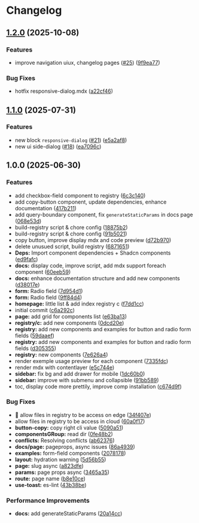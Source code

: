 # Changelog

## [1.2.0](https://github.com/plvo/shuip/compare/v1.1.0...v1.2.0) (2025-10-08)


### Features

* improve navigation uiux, changelog pages ([#25](https://github.com/plvo/shuip/issues/25)) ([9f9ea77](https://github.com/plvo/shuip/commit/9f9ea7745aa05045bf6e4e01d3cb666da640babf))


### Bug Fixes

* hotfix responsive-dialog.mdx ([a22cf46](https://github.com/plvo/shuip/commit/a22cf466fb2b9833f3dbe771ee09e5c6fac616a1))

## [1.1.0](https://github.com/plvo/shuip/compare/v1.0.0...v1.1.0) (2025-07-31)


### Features

* new block `responsive-dialog` ([#21](https://github.com/plvo/shuip/issues/21)) ([e5a2af8](https://github.com/plvo/shuip/commit/e5a2af8ec5c34952c8c153000046d3d4a3b7ee84))
* new ui side-dialog ([#18](https://github.com/plvo/shuip/issues/18)) ([ea7096c](https://github.com/plvo/shuip/commit/ea7096c89a9ba5dc074aa6bf0bcdce9d22bbdd5d))

## 1.0.0 (2025-06-30)


### Features

* add checkbox-field component to registry ([6c3c140](https://github.com/plvo/shuip/commit/6c3c14007f988b1eefae3c7b0bbd47210df1e1b1))
* add copy-button component, update dependencies, enhance documentation ([417b211](https://github.com/plvo/shuip/commit/417b2116001a9a0ccf1442c8a5355aac11876b29))
* add query-boundary component, fix `generateStaticParams` in docs page ([068e53d](https://github.com/plvo/shuip/commit/068e53dcd29c63411fb22bf8c746c9aa042439ac))
* build-registry script & chore config ([18875b2](https://github.com/plvo/shuip/commit/18875b2f1d4e587e9980bac60eb31a3eec091f9a))
* build-registry script & chore config ([91b5021](https://github.com/plvo/shuip/commit/91b50216080cf42dc44f9bf17047fbc3b782bcc0))
* copy button, improve display mdx and code preview ([d72b970](https://github.com/plvo/shuip/commit/d72b9702afdaa1b942980620c7f4e14822b0b679))
* delete unusued script, build registry ([6871651](https://github.com/plvo/shuip/commit/6871651d0acc5b5b6f16c556c806ca725dfb991b))
* **Deps:** Import component dependencies + Shadcn components ([ed9fafc](https://github.com/plvo/shuip/commit/ed9fafc6cd88dddd5adeef9913cd8c56747ed40b))
* **docs:** display code, improve script, add mdx support foreach component ([60eeb59](https://github.com/plvo/shuip/commit/60eeb5978501832519806fb18c9ad5a06993624b))
* **docs:** enhance documentation structure and add new components ([d38017e](https://github.com/plvo/shuip/commit/d38017e91270e788752aa75a8fe8300484604598))
* **form:** Radio field ([7d954d1](https://github.com/plvo/shuip/commit/7d954d1c9e0969334bf075002e95f1e79a0a1418))
* **form:** Radio field ([9ff84d4](https://github.com/plvo/shuip/commit/9ff84d43f97bbcc07fe23aaf0852f9f89d607cf1))
* **homepage:** little list & add index registry c ([f7dd1cc](https://github.com/plvo/shuip/commit/f7dd1cc32ec12c50d60f3c721fc17c9620d39af7))
* initial commit ([c6a292c](https://github.com/plvo/shuip/commit/c6a292cac438a53820019d571c384c702ac51105))
* **page:** add grid for components list ([e63ba13](https://github.com/plvo/shuip/commit/e63ba136917527c29aaf61c6d31eb2ebe3bc5db1))
* **registry/c:** add new components ([0dcd20e](https://github.com/plvo/shuip/commit/0dcd20e7445e83276060e5d5cf7ecbc8a433079f))
* **registry:** add new components and examples for button and radio form fields ([59daaef](https://github.com/plvo/shuip/commit/59daaef698418b601958d35e0bb124085d347544))
* **registry:** add new components and examples for button and radio form fields ([d305355](https://github.com/plvo/shuip/commit/d3053553bb9e58649a518ed91c5a61827d8a4b58))
* **registry:** new components ([7e626a4](https://github.com/plvo/shuip/commit/7e626a4a4bd73a5ca5b38f03dce026fdb2e129c6))
* render exemple usage preview for each component ([7335fdc](https://github.com/plvo/shuip/commit/7335fdc79fde66e01c2cc8c55d4a90ef9b9ea4c5))
* render mdx with contentlayer ([e5c744e](https://github.com/plvo/shuip/commit/e5c744ee4f767eaa8f2e1643171a0d82b12b39be))
* **sidebar:** fix bg and add drawer for mobile ([1dc60b0](https://github.com/plvo/shuip/commit/1dc60b09d71281b895170bb52992505b8d5e2569))
* **sidebar:** improve with submenu and collapsible ([91bb589](https://github.com/plvo/shuip/commit/91bb589d4885070a7f96cc9c51c4b6d778e7d151))
* toc, display code more prettily, improve comp installation ([c674d9f](https://github.com/plvo/shuip/commit/c674d9f7f9e224c6614fcd966e6249286b75ebae))


### Bug Fixes

* 🐛 allow files in registry to be access on edge ([34f407e](https://github.com/plvo/shuip/commit/34f407e1d187294f4841201484c530a9851bb307))
* allow files in registry to be access in cloud ([60a0f17](https://github.com/plvo/shuip/commit/60a0f1744ad01f1abb63e30db88915d1233a23c6))
* **button-copy:** copy right cli value ([5090a51](https://github.com/plvo/shuip/commit/5090a518a9dc48591e390f4d7f73143b9b9fbc33))
* **componentsGRoup:** read dir ([0fe48b2](https://github.com/plvo/shuip/commit/0fe48b21d9e249fd7ac1a5ff3815c6f4b0259e8d))
* **conflicts:** Resolving conflicts ([ab62376](https://github.com/plvo/shuip/commit/ab6237627d2746b9ba6edd5c2631a190337f7b1c))
* **docs/page:** pageprops, async issues ([86a4939](https://github.com/plvo/shuip/commit/86a49397f6dbf7025d1a96913a983b52717307b5))
* **examples:** form-field components ([2078178](https://github.com/plvo/shuip/commit/2078178858017e00a6ed2aa3fddfb2994f8cde15))
* **layout:** hydration warning ([5d56b55](https://github.com/plvo/shuip/commit/5d56b5555f4ea11a7dcf83ec8de401609c246cec))
* **page:** slug async ([a823dfe](https://github.com/plvo/shuip/commit/a823dfe60e5132e7c3443444a52d9e99a355fbb4))
* **params:** page props async ([3465a35](https://github.com/plvo/shuip/commit/3465a35c1da9d0207878ab67cc28d8c1cf3eed10))
* **route:** page name ([b8e10ce](https://github.com/plvo/shuip/commit/b8e10ced0650a3ed0d864107a8dafca423992149))
* **use-toast:** es-lint ([43b38be](https://github.com/plvo/shuip/commit/43b38bead37e30802d323bea831f0332df4fecd1))


### Performance Improvements

* **docs:** add generateStaticParams ([20a14cc](https://github.com/plvo/shuip/commit/20a14ccc6566ee53fc76fd33a05e7877145f46b7))

